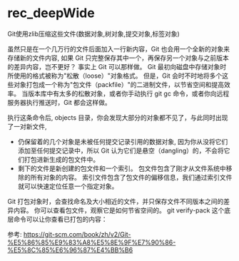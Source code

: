 # rec_deepWide


Git使用zlib压缩这些文件(数据对象,树对象,提交对象,标签对象)


虽然只是在一个几万行的文件后面加入一行新内容，Git 也会用一个全新的对象来存储新的文件内容,
如果 Git 只完整保存其中一个，再保存另一个对象与之前版本的差异内容，岂不更好？
事实上 Git 可以那样做。 Git 最初向磁盘中存储对象时所使用的格式被称为"松散（loose）"对象格式。 但是，Git 会时不时地将多个这些对象打包成一个称为"包文件（packfile）"的二进制文件，以节省空间和提高效率。 当版本库中有太多的松散对象，或者你手动执行 git gc 命令，或者你向远程服务器执行推送时，Git 都会这样做。

执行这条命令后, objects 目录，你会发现大部分的对象都不见了，与此同时出现了一对新文件,
- 仍保留着的几个对象是未被任何提交记录引用的数据对象, 因为你从没将它们添加至任何提交记录中，所以 Git 认为它们是悬空（dangling）的，不会将它们打包进新生成的包文件中。
- 剩下的文件是新创建的包文件和一个索引。 包文件包含了刚才从文件系统中移除的所有对象的内容。 索引文件包含了包文件的偏移信息，我们通过索引文件就可以快速定位任意一个指定对象。 

Git 打包对象时，会查找命名及大小相近的文件，并只保存文件不同版本之间的差异内容。 你可以查看包文件，观察它是如何节省空间的。 git verify-pack 这个底层命令可以让你查看已打包的内容：

参考:
https://git-scm.com/book/zh/v2/Git-%E5%86%85%E9%83%A8%E5%8E%9F%E7%90%86-%E5%8C%85%E6%96%87%E4%BB%B6
